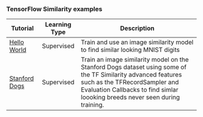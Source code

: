 ### TensorFlow Similarity examples


| Tutorial | Learning Type | Description |
| ------ | :-----: | ---------- |
| [Hello World](./supervised_hello_world.ipynb) | Supervised | Train and use an image similarity model to find similar looking MNIST digits |
| [Stanford Dogs](notebooks/supervised_advanced.ipynb) | Supervised | Train an image similarity model on the Stanford Dogs dataset using some of the TF Similarity advanced features such as the TFRecordSampler and Evaluation Callbacks to find simlar loooking breeds never seen during training.|
